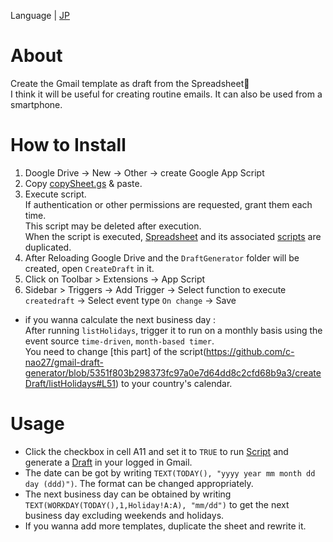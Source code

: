 Language | [JP](https://github.com/c-nao27/gmail-draft-generator/blob/master/README.md)

# About
Create the Gmail template as draft from the Spreadsheet📧  
I think it will be useful for creating routine emails.
It can also be used from a smartphone.

# How to Install
1. Doogle Drive -> New -> Other -> create Google App Script
2. Copy [copySheet.gs](https://github.com/c-nao27/DraftGenerator-Gmail/blob/master/copySheet.gs) & paste.
3. Execute script.  
   If authentication or other permissions are requested, grant them each time.  
   This script may be deleted after execution.  
   When the script is executed, [Spreadsheet](https://docs.google.com/spreadsheets/d/11jlhA_Tim8s6njnWUwJet0un1q5nkWzBKan9579I7m4/edit#gid=0)
   and its associated [scripts](https://github.com/c-nao27/DraftGenerator-Gmail/tree/master/createDraft) are duplicated.
4. After Reloading Google Drive and the `DraftGenerator` folder will be created, open `CreateDraft` in it.
5. Click on Toolbar > Extensions -> App Script
6. Sidebar > Triggers -> Add Trigger -> Select function to execute `createdraft` -> Select event type `On change` -> Save
- if you wanna calculate the next business day :  
   After running `listHolidays`, trigger it to run on a monthly basis using the event source `time-driven`, `month-based timer`.  
   You need to change [this part] of the script(https://github.com/c-nao27/gmail-draft-generator/blob/5351f803b298373fc97a0e7d64dd8c2cfd68b9a3/createDraft/listHolidays#L51) to your country's calendar.


# Usage
- Click the checkbox in cell A11 and set it to `TRUE` to run [Script](https://github.com/c-nao27/gmail-draft-generator/blob/master/createDraft/createDraft.gs) and generate a [Draft](https://mail.google.com/mail/u/0/#drafts) in your logged in Gmail.
- The date can be got by writing `TEXT(TODAY(), "yyyy year mm month dd day (ddd)")`. The format can be changed appropriately.
- The next business day can be obtained by writing `TEXT(WORKDAY(TODAY(),1,Holiday!A:A), "mm/dd")` to get the next business day excluding weekends and holidays.
- If you wanna add more templates, duplicate the sheet and rewrite it.
